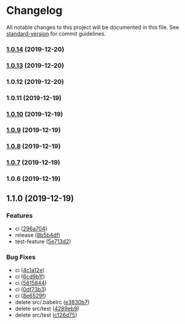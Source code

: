 # Changelog

All notable changes to this project will be documented in this file. See [standard-version](https://github.com/conventional-changelog/standard-version) for commit guidelines.

### [1.0.14](https://github.com/yeojongki/cn-parse-address/compare/v1.0.13...v1.0.14) (2019-12-20)

### [1.0.13](https://github.com/yeojongki/cn-parse-address/compare/v1.0.12...v1.0.13) (2019-12-20)

### 1.0.12 (2019-12-20)

### 1.0.11 (2019-12-19)

### [1.0.10](https://github.com/yeojongki/cn-parse-address/compare/v1.0.9...v1.0.10) (2019-12-19)

### [1.0.9](https://github.com/yeojongki/cn-parse-address/compare/v1.0.8...v1.0.9) (2019-12-19)

### [1.0.8](https://github.com/yeojongki/cn-parse-address/compare/v1.0.7...v1.0.8) (2019-12-19)

### [1.0.7](https://github.com/yeojongki/cn-parse-address/compare/v1.0.6...v1.0.7) (2019-12-19)

### 1.0.6 (2019-12-19)

## 1.1.0 (2019-12-19)


### Features

* ci ([296a704](https://github.com/yeojongki/cn-parse-address/commit/296a704818c954daffe58800a6f3312f49ad181e))
* release ([8b5b4df](https://github.com/yeojongki/cn-parse-address/commit/8b5b4df9ac7088d2e81b704619d855b21bcb42d5))
* test-feature ([5e713d2](https://github.com/yeojongki/cn-parse-address/commit/5e713d21841cdc91f632ec70ca007b916b71c10f))


### Bug Fixes

* ci ([4c1a12e](https://github.com/yeojongki/cn-parse-address/commit/4c1a12e926b15e794df0026755c2d0b018f4214d))
* ci ([6cd9b1f](https://github.com/yeojongki/cn-parse-address/commit/6cd9b1f4220e825ece78d050f7c5ba8ace90870e))
* ci ([5815844](https://github.com/yeojongki/cn-parse-address/commit/581584419b92d9200654543289df80571aeb6a49))
* ci ([0df73b3](https://github.com/yeojongki/cn-parse-address/commit/0df73b36b23d3fa688c391dfdb6bb90f43a63073))
* ci ([8e6529f](https://github.com/yeojongki/cn-parse-address/commit/8e6529f65f0da4db311cd66394f34ebe04cbac21))
* delete src/.babelrc ([e3830b7](https://github.com/yeojongki/cn-parse-address/commit/e3830b7010d4f81c40c0f447886be5381c26cd07))
* delete src/test ([4289eb9](https://github.com/yeojongki/cn-parse-address/commit/4289eb91f217b8cc2915498adfcac0f1e579d298))
* delete src/test ([c126d75](https://github.com/yeojongki/cn-parse-address/commit/c126d75deeaf460da732af70479ae52fc9e9c21e))
